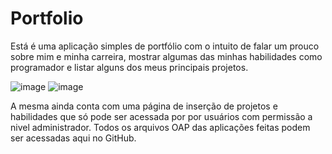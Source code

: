 # Portfolio
Está é uma aplicação simples de portfólio com o intuito de falar um prouco sobre mim e minha carreira, mostrar algumas das minhas habilidades como programador e listar alguns dos meus principais projetos.

![image](https://github.com/DanielBonfimBarros/Portfolio/assets/139025517/d61c7a31-842c-4bff-ade5-de966e6e254f)
![image](https://github.com/DanielBonfimBarros/Portfolio/assets/139025517/e023ecd5-9215-43c0-bb28-24912343349c)

A mesma ainda conta com uma página de inserção de projetos e habilidades que só pode ser acessada por por usuários com permissão a nivel administrador.
Todos os arquivos OAP das aplicações feitas podem ser acessadas aqui no GitHub.


